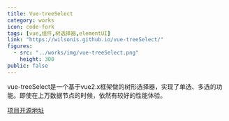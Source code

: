 ```yaml
---
title: Vue-treeSelect
category: works
icon: code-fork
tags: [vue,组件,树选择器,elementUI]
link: "https://wilsonis.github.io/vue-treeSelect/"
figures:
  - src: "../works/img/vue-treeSelect.png"
    height: 300
public: false
---
```


vue-treeSelect是一个基于vue2.x框架做的树形选择器，实现了单选、多选的功能。即使在上万数据节点的时候，依然有较好的性能体验。

[项目开源地址](https://github.com/wilsonIs/vue-treeSelect "项目开源地址")
